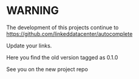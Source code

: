 WARNING
=======

The development of this projects continue to https://github.com/linkeddatacenter/autocomplete

Update your links.

Here you find the old version tagged as 0.1.0

See you on the new project repo